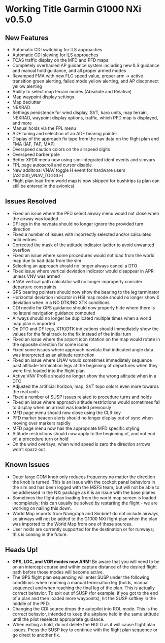 # Working Title Garmin G1000 NXi v0.5.0

## New Features

- Automatic CDI switching for ILS approaches
- Automatic CDI slewing for ILS approaches
- TCAS traffic display on the MFD and PFD maps
- Completely overhauled AP guidance system including new ILS guidance and manual hold guidance, and all proper armed modes
- Revamped FMA with new FLC speed value, proper arm -> active transition green alerting, failed mode yellow alerting, and AP disconnect yellow alerting
- Ability to select map terrain modes (Absolute and Relative)
- Map waypoint display settings
- Map declutter
- NEXRAD
- Settings persistence for wind display, SVT, baro units, map terrain, NEXRAD, waypoint display options, traffic, which PFD map is displayed, and more
- Manual holds via the FPL menu
- ADF tuning and selection of an ADF bearing pointer
- Display of the approach fix type from the nav data on the flight plan and FMA (IAF, FAF, MAP)
- Overspeed caution colors on the airspeed digits
- Overspeed barber pole
- Better XPDR menu now using sim-integrated ident events and simvars
- FPL page autoscroll and cursor disable
- New additonal VNAV toggle H event for hardware users (AS1000_VNAV_TOGGLE)
- Flight plan load from world map is now skipped for bushtrips (a plan can still be entered in the avionics)

## Issues Resolved

- Fixed an issue where the PFD select airway menu would not close when the airway was loaded
- DF legs in the navdata should no longer ignore the provided turn direction
- Fixed a number of issues with incorrectly selected and/or calculated hold entries
- Corrected the mask of the attitude indicator ladder to avoid unwanted overflow
- Fixed an issue where some procedures would not load from the world map due to bad data from the sim
- Selecting an approach should no longer always cancel a DTO
- Fixed issue where vertical deviation indicator would disappear in APR unless VNV was armed
- VNAV vertical path calculator will no longer improperly consider departure constraints
- GPS bearing pointers should now show the bearing to the leg terminator
- Horizontal deviation indicator in HSI map mode should no longer show 0 deviation when in a NO DTK/NO XTK conditions
- CDI needle for GPS guidance should now properly hide where there is no lateral navigation guidance computed
- Airways should no longer be duplicated multiple times when a world map plan is imported
- On DTO and DF legs, XTK/DTK indications should immediately show the values for the final track to the fix instead of the initial turn
- Fixed an issue where the airport icon rotation on the map would rotate in the opposite direction for some icons
- Fixed some issues where approach navdata that indicated angle data was interpreted as an altitude restriction
- Fixed an issue where LNAV would sometimes immediately sequence past altitude-termination legs at the beginning of departures when they were first loaded into the flight plan
- Active VNV Profile should no longer show the wrong altitude when in a DTO
- Adjusted the artificial horizon, map, SVT topo colors even more towards the real units
- Fixed a number of SUSP issues related to procedure turns and holds
- Fixed an issue where approach altitude restrictions would sometimes fail to display when an arrival was loaded previously
- MFD page menu should now close using the CLR key
- PFD marker beacon alerts should no longer display out of sync when moving over markers rapidly
- MFD page menu now has the appropriate MFD specific styling
- Altitude restrictions should now apply to the beginning of, and not end of, a procedure turn or hold
- On the wind overlays, when wind speed is zero the direction arrows won't spazz out


## Known Issues
- Outer large COM knob only reduces frequency no matter the direction the knob is turned. This is an issue with the cockpit panel behaviors in the sim and has been logged with the MSFS team, but will not be able to be addressed in the NXi package as it is an issue with the base planes.
- Sometimes the flight plan loading from the world map screen is loaded incompletely; this can usually be solved by restarting the flight - we are working on nailing this down.
- World Map imports from Navigraph and Simbrief do not include airways, so airways will not be added to the G1000 NXi flight plan when the plan was imported to the World Map from one of these sources.
- User holds are currently supported for the destination or for runways; this is coming in the future.

## Heads Up!
- **GPS, LOC, and VOR modes now ARM!** Be aware that you will need to be on an intercept course and within capture distance of the desired flight path before those modes will become active.
- The GPS flight plan sequencing will enter SUSP under the following conditions: when reaching a manual termination leg (holds, manual sequence) and when reaching the final leg of the plan. This is actually correct behavior. To exit out of SUSP (for example, if you got to the end of a plan and then loaded more waypoints), hit the SUSP softkey in the middle of the PFD.
- Changing the CDI source drops the autopilot into ROL mode. This is the correct behavior, intended to keep the airplane held in the same attitude until the pilot reselects appropriate guidance.
- When exiting a hold, do not delete the HOLD as it will cause flight plan issues.  Press the SUSP key to continue with the flight plan sequence or go direct to another fix.